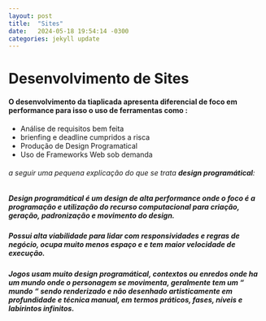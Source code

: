 ```yaml
---
layout: post
title:  "Sites"
date:   2024-05-18 19:54:14 -0300
categories: jekyll update
---
```

# Desenvolvimento de Sites

#### O desenvolvimento da tiaplicada apresenta diferencial de foco em performance para isso o uso de ferramentas como :

* Análise de requisitos bem feita
* brienfing e deadline cumpridos a risca 
* Produção de Design Programatical
* Uso de Frameworks Web sob demanda

###### a seguir uma pequena explicação do que se trata **design programátical**:

##### Design programátical é um design de alta performance onde o foco é a programação e utilização do recurso computacional para criação, geração, padronização e movimento do design.

##### Possui alta viabilidade para lidar com responsividades e regras de negócio, ocupa muito menos espaço e e tem maior velocidade de execução.

##### Jogos usam muito design programátical, contextos ou enredos onde ha um mundo onde o personagem se movimenta, geralmente tem um “ mundo “ sendo renderizado e não desenhado artisticamente em profundidade e técnica manual, em termos práticos, fases, níveis e labirintos infinitos.

